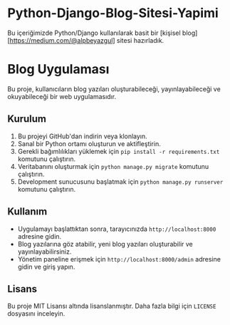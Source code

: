 # Python-Django-Blog-Sitesi-Yapimi
Bu içeriğimizde Python/Django kullanılarak basit bir [kişisel blog][https://medium.com/@alpbeyazgul] sitesi hazırladık.

# Blog Uygulaması

Bu proje, kullanıcıların blog yazıları oluşturabileceği, yayınlayabileceği ve okuyabileceği bir web uygulamasıdır.

## Kurulum

1. Bu projeyi GitHub'dan indirin veya klonlayın.
2. Sanal bir Python ortamı oluşturun ve aktifleştirin.
3. Gerekli bağımlılıkları yüklemek için `pip install -r requirements.txt` komutunu çalıştırın.
4. Veritabanını oluşturmak için `python manage.py migrate` komutunu çalıştırın.
5. Development sunucusunu başlatmak için `python manage.py runserver` komutunu çalıştırın.

## Kullanım

- Uygulamayı başlattıktan sonra, tarayıcınızda `http://localhost:8000` adresine gidin.
- Blog yazılarına göz atabilir, yeni blog yazıları oluşturabilir ve yayınlayabilirsiniz.
- Yönetim paneline erişmek için `http://localhost:8000/admin` adresine gidin ve giriş yapın.

## Lisans

Bu proje MIT Lisansı altında lisanslanmıştır. Daha fazla bilgi için `LICENSE` dosyasını inceleyin.
